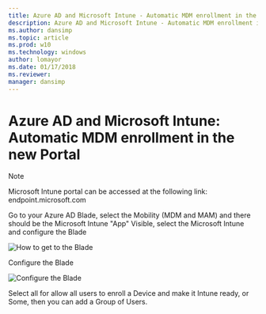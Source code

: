 ```yaml
---
title: Azure AD and Microsoft Intune - Automatic MDM enrollment in the new Portal
description: Azure AD and Microsoft Intune - Automatic MDM enrollment in the new Portal
ms.author: dansimp
ms.topic: article
ms.prod: w10
ms.technology: windows
author: lomayor
ms.date: 01/17/2018
ms.reviewer: 
manager: dansimp
---
```


# Azure AD and Microsoft Intune: Automatic MDM enrollment in the new Portal 

> [!NOTE]
> Microsoft Intune portal can be accessed at the following link: endpoint.microsoft.com  

Go to your Azure AD Blade, select the Mobility (MDM and MAM) and there should be the Microsoft Intune "App" Visible, select the Microsoft Intune and configure the Blade 

![How to get to the Blade](images/azure-mdm-intune.png) 

Configure the Blade                                                                      

![Configure the Blade](images/azure-intune-configure-scope.png) 

Select all for allow all users to enroll a Device and make it Intune ready, or Some, then you can add a Group of Users. 
